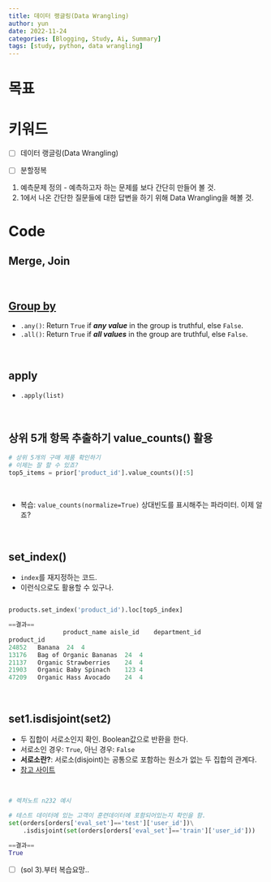 ```yaml
---
title: 데이터 랭글링(Data Wrangling)
author: yun
date: 2022-11-24
categories: [Blogging, Study, Ai, Summary]
tags: [study, python, data wrangling]
---
```


# 목표


# 키워드
- [ ] 데이터 랭글링(Data Wrangling)
- [ ] 분할정복



1. 예측문제 정의 - 예측하고자 하는 문제를 보다 간단히 만들어 볼 것.
2. 1에서 나온 간단한 질문들에 대한 답변을 하기 위해 Data Wrangling을 해볼 것.




# Code
## Merge, Join

<br/>

## [Group by](https://pandas.pydata.org/pandas-docs/stable/reference/groupby.html#computations-descriptive-stats)
* `.any()`: Return `True` if ***any value*** in the group is truthful, else `False`.
* `.all()`: Return `True` if ***all values*** in the group are truthful, else `False`.

<br/>

## apply
* `.apply(list)`

<br/>

## 상위 5개 항목 추출하기 value_counts() 활용
```python
# 상위 5개의 구매 제품 확인하기
# 이제는 잘 할 수 있죠?
top5_items = prior['product_id'].value_counts()[:5]
```
<br/>

* 복습: `value_counts(normalize=True)` 상대빈도를 표시해주는 파라미터. 이제 알죠?

<br/>

## set_index()
* `index`를 재지정하는 코드.
* 이런식으로도 활용할 수 있구나.<br/>

```python

products.set_index('product_id').loc[top5_index]

==결과==
	           product_name	aisle_id	department_id
product_id			
24852	Banana	24	4
13176	Bag of Organic Bananas	24	4
21137	Organic Strawberries	24	4
21903	Organic Baby Spinach	123	4
47209	Organic Hass Avocado	24	4
```

<br/>

## set1.isdisjoint(set2)
* 두 집합이 서로소인지 확인. Boolean값으로 반환을 한다.
* 서로소인 경우: `True`, 아닌 경우: `False`
* **서로소란?**: 서로소(disjoint)는 공통으로 포함하는 원소가 없는 두 집합의 관계다.
* [참고 사이트](https://hongsusoo.github.io/python%20basic/grammar12/)
<br/>

```python
# 렉처노트 n232 예시

# 테스트 데이터에 있는 고객이 훈련데이터에 포함되어있는지 확인을 함.
set(orders[orders['eval_set']=='test']['user_id'])\
    .isdisjoint(set(orders[orders['eval_set']=='train']['user_id']))
    
==결과==
True
```


- [ ] (sol 3).부터 복습요망..
                         
